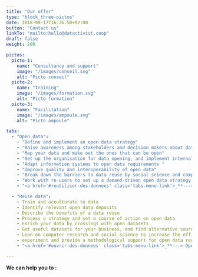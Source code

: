 ```yaml
---
title: "Our offer"
type: "block_three-pictos"
date: 2018-09-17T16:36:50+02:00
button: "Contact us"
linkTo: "mailto:hello@datactivist.coop"
draft: false
weight: 200

pictos: 
  picto-1: 
    name: "Consultancy and support"
    image: "/images/conseil.svg"
    alt: "Picto conseil"
  picto-2: 
    name: "Training"
    image: "/images/formation.svg"
    alt: "Picto formation"
  picto-3: 
    name: "Facilitation"
    image: "/images/ampoule.svg"
    alt: "Picto ampoule"

tabs:
  - "Open data":
    - "Define and implement an open data strategy"
    - "Raise awareness among stakeholders and decision makers about data and open data culture"
    - "Map your data and make out the ones that can be open"
    - "Set up the organisation for data opening, and implement internal processes"
    - "Adapt information systems to open data requirements "
    - "Improve quality and interoperability of open data"
    - "Break down the barriers to data reuse by social science and computer science"
    - "Work with re-users to set up a demand-driven open data strategy."
    - "<a href='#reutiliser-des-donnees' class='tabs-menu-link'>_**---> Reuse open data**_</a>"

  - "Reuse data":
    - Train and acculturate to data
    - Identify relevant open data deposits 
    - Describe the benefits of a data reuse
    - Process a strategy and set a course of action on open data
    - Enrich your data by crossings with open datasets
    - Get useful datasets for your business, and find alternative sources of data
    - Lean on computer research and social science to increase the efficiency of open data
    - experiment and provide a methodological support for open data reuse
    - "<a href='#ouvrir-des-donnees' class='tabs-menu-link'>_**---> Open data**_</a>"

---
```


**We can help you to :**